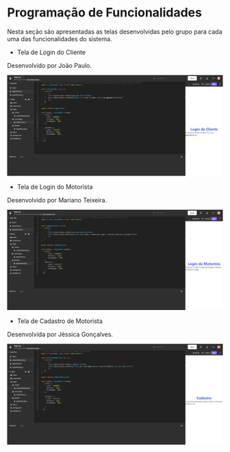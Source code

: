 # Programação de Funcionalidades

Nesta seção são apresentadas as telas desenvolvidas pelo grupo para cada uma das funcionalidades do sistema.

- Tela de Login do Cliente

Desenvolvido por João Paulo.

![Tela de Login do Cliente](img/Programa%C3%A7%C3%A3o%20de%20Funcionalidades/programacao-login-cliente.png)

- Tela de Login do Motorista

Desenvolvido por Mariano Teixeira.

![Tela de Login do Motorista](img/Programa%C3%A7%C3%A3o%20de%20Funcionalidades/programacao-login-motorista.png)

- Tela de Cadastro de Motorista

Desenvolvida por Jéssica Gonçalves.

![Tela de Cadastro de Motorista](img/Programa%C3%A7%C3%A3o%20de%20Funcionalidades/programacao-cadastro-motorista.png)